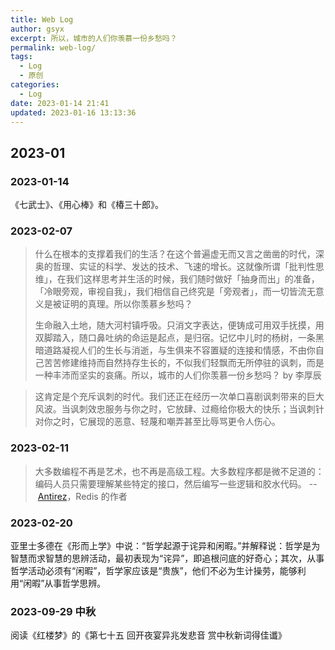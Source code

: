 ```yaml
---
title: Web Log
author: gsyx
excerpt: 所以，城市的人们你羡慕一份乡愁吗？
permalink: web-log/
tags:
  - Log
  - 原创
categories:
  - Log
date: 2023-01-14 21:41
updated: 2023-01-16 13:13:36
---
```


## 2023-01

### 2023-01-14

《七武士》、《用心棒》和《椿三十郎》。



### 2023-02-07

> 什么在根本的支撑着我们的生活？在这个普遍虚无而又言之凿凿的时代，深奥的哲理、实证的科学、发达的技术、飞速的增长。这就像所谓「批判性思维」，在我们这样思考并生活的时候，我们随时做好「抽身而出」的准备，「冷眼旁观，审视自我」，我们相信自己终究是「旁观者」，而一切皆流无意义是被证明的真理。所以你羡慕乡愁吗？
> 
> 生命融入土地，随大河村镇呼吸。只消文字表达，便铸成可用双手抚摸，用双脚踏入，随口鼻吐纳的命运是起点，是归宿。记忆中儿时的杨树，一条黑暗道路凝视人们的生长与消逝，与生俱来不容置疑的连接和情感，不由你自己苦苦修建维持而自然持存生长的，不似我们轻飘而无所停驻的讽刺，而是一种丰沛而坚实的哀痛。所以，城市的人们你羡慕一份乡愁吗？ by 李厚辰

> 这肯定是个充斥讽刺的时代。我们还正在经历一次单口喜剧讽刺带来的巨大风波。当讽刺效忠服务与你之时，它放肆、过瘾给你极大的快乐；当讽刺针对你之时，它展现的恶意、轻蔑和嘲弄甚至比辱骂更令人伤心。






### 2023-02-11

> 大多数编程不再是艺术，也不再是高级工程。大多数程序都是微不足道的：编码人员只需要理解某些特定的接口，然后编写一些逻辑和胶水代码。 -- [Antirez](https://vickiboykis.com/2022/12/05/the-cloudy-layers-of-modern-day-programming/)，Redis 的作者


### 2023-02-20

亚里士多德在《形而上学》中说：“哲学起源于诧异和闲暇。”并解释说：哲学是为智慧而求智慧的思辨活动，最初表现为“诧异”，即追根问底的好奇心；其次，从事哲学活动必须有“闲暇”，哲学家应该是“贵族”，他们不必为生计操劳，能够利用“闲暇”从事哲学思辨。


### 2023-09-29 中秋


阅读《红楼梦》的《第七十五 回开夜宴异兆发悲音 赏中秋新词得佳谶》















